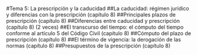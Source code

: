 #Tema 5: La prescripción y la caducidad
##La caducidad: régimen jurídico y diferencias con la prescripción (capítulo 8)
##Principales plazos de prescripción (capítulo 8)
##Diferencias entre caducidad y prescripción (capítulo 8) (2 veces)
##El transcurso del tiempo: el cómputo del tiempo conforme al artículo 5 del Código Civil (capítulo 8)
##Cómputo del plazo de prescripción (capítulo 8)
##El término de vigencia: la derogación de las normas (capítulo 8)
##Presupuestos de la prescripción (capítulo 8)
